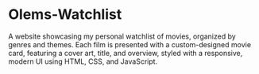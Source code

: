 # Olems-Watchlist
A website showcasing my personal watchlist of movies, organized by genres and themes. Each film is presented with a custom-designed movie card, featuring a cover art, title, and overview, styled with a responsive, modern UI using HTML, CSS, and JavaScript.
